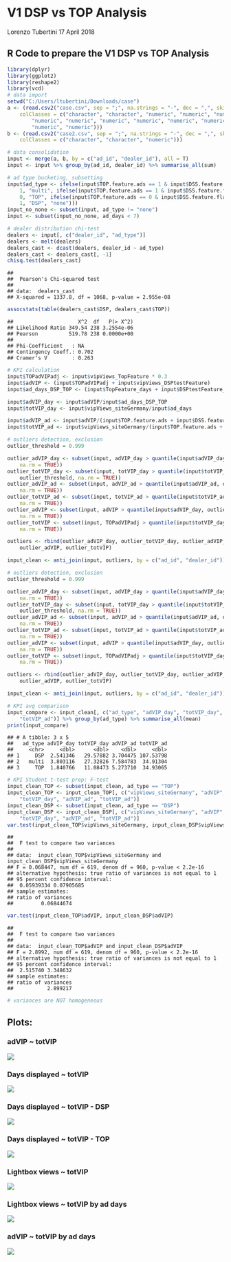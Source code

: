 V1 DSP vs TOP Analysis
================
Lorenzo Tubertini
17 April 2018

R Code to prepare the V1 DSP vs TOP Analysis
--------------------------------------------

``` r
library(dplyr)
library(ggplot2)
library(reshape2)
library(vcd)
# data import
setwd("C:/Users/ltubertini/Downloads/case")
a <- (read.csv2("case.csv", sep = ";", na.strings = "-", dec = ",", skip = 1, 
    colClasses = c("character", "character", "numeric", "numeric", "numeric", 
        "numeric", "numeric", "numeric", "numeric", "numeric", "numeric", "numeric", 
        "numeric", "numeric")))
b <- (read.csv2("case2.csv", sep = ";", na.strings = "-", dec = ",", skip = 1, 
    colClasses = c("character", "character", "numeric")))

# data consolidation
input <- merge(a, b, by = c("ad_id", "dealer_id"), all = T)
input <- input %>% group_by(ad_id, dealer_id) %>% summarise_all(sum)
```

``` r
# ad type bucketing, subsetting
input$ad_type <- ifelse(input$TOP.feature.ads == 1 & input$DSS.feature.flag == 
    1, "multi", ifelse(input$TOP.feature.ads == 1 & input$DSS.feature.flag == 
    0, "TOP", ifelse(input$TOP.feature.ads == 0 & input$DSS.feature.flag == 
    1, "DSP", "none")))
input_no_none <- subset(input, ad_type != "none")
input <- subset(input_no_none, ad_days < 7)
```

``` r
# dealer distribution chi-test
dealers <- input[, c("dealer_id", "ad_type")]
dealers <- melt(dealers)
dealers_cast <- dcast(dealers, dealer_id ~ ad_type)
dealers_cast <- dealers_cast[, -1]
chisq.test(dealers_cast)
```

    ## 
    ##  Pearson's Chi-squared test
    ## 
    ## data:  dealers_cast
    ## X-squared = 1337.8, df = 1068, p-value = 2.955e-08

``` r
assocstats(table(dealers_cast$DSP, dealers_cast$TOP))
```

    ##                     X^2  df   P(> X^2)
    ## Likelihood Ratio 349.54 238 3.2554e-06
    ## Pearson          519.78 238 0.0000e+00
    ## 
    ## Phi-Coefficient   : NA 
    ## Contingency Coeff.: 0.702 
    ## Cramer's V        : 0.263

``` r
# KPI calculation
input$TOPadVIPadj <- input$vipViews_TopFeature * 0.3
input$adVIP <- (input$TOPadVIPadj + input$vipViews_DSPtestFeature)
input$ad_days_DSP_TOP <- (input$TopFeature_days + input$DSPtestFeature_days)

input$adVIP_day <- input$adVIP/input$ad_days_DSP_TOP
input$totVIP_day <- input$vipViews_siteGermany/input$ad_days

input$adVIP_ad <- input$adVIP/(input$TOP.feature.ads + input$DSS.feature.flag)
input$totVIP_ad <- input$vipViews_siteGermany/(input$TOP.feature.ads + input$DSS.feature.flag)
```

``` r
# outliers detection, exclusion
outlier_threshold = 0.999

outlier_adVIP_day <- subset(input, adVIP_day > quantile(input$adVIP_day, outlier_threshold, 
    na.rm = TRUE))
outlier_totVIP_day <- subset(input, totVIP_day > quantile(input$totVIP_day, 
    outlier_threshold, na.rm = TRUE))
outlier_adVIP_ad <- subset(input, adVIP_ad > quantile(input$adVIP_ad, outlier_threshold, 
    na.rm = TRUE))
outlier_totVIP_ad <- subset(input, totVIP_ad > quantile(input$totVIP_ad, outlier_threshold, 
    na.rm = TRUE))
outlier_adVIP <- subset(input, adVIP > quantile(input$adVIP_day, outlier_threshold, 
    na.rm = TRUE))
outlier_totVIP <- subset(input, TOPadVIPadj > quantile(input$totVIP_day, outlier_threshold, 
    na.rm = TRUE))

outliers <- rbind(outlier_adVIP_day, outlier_totVIP_day, outlier_adVIP_ad, outlier_totVIP_ad, 
    outlier_adVIP, outlier_totVIP)

input_clean <- anti_join(input, outliers, by = c("ad_id", "dealer_id"))
```

``` r
# outliers detection, exclusion
outlier_threshold = 0.999

outlier_adVIP_day <- subset(input, adVIP_day > quantile(input$adVIP_day, outlier_threshold, 
    na.rm = TRUE))
outlier_totVIP_day <- subset(input, totVIP_day > quantile(input$totVIP_day, 
    outlier_threshold, na.rm = TRUE))
outlier_adVIP_ad <- subset(input, adVIP_ad > quantile(input$adVIP_ad, outlier_threshold, 
    na.rm = TRUE))
outlier_totVIP_ad <- subset(input, totVIP_ad > quantile(input$totVIP_ad, outlier_threshold, 
    na.rm = TRUE))
outlier_adVIP <- subset(input, adVIP > quantile(input$adVIP_day, outlier_threshold, 
    na.rm = TRUE))
outlier_totVIP <- subset(input, TOPadVIPadj > quantile(input$totVIP_day, outlier_threshold, 
    na.rm = TRUE))

outliers <- rbind(outlier_adVIP_day, outlier_totVIP_day, outlier_adVIP_ad, outlier_totVIP_ad, 
    outlier_adVIP, outlier_totVIP)

input_clean <- anti_join(input, outliers, by = c("ad_id", "dealer_id"))
```

``` r
# KPI avg comparison
input_compare <- input_clean[, c("ad_type", "adVIP_day", "totVIP_day", "adVIP_ad", 
    "totVIP_ad")] %>% group_by(ad_type) %>% summarise_all(mean)
print(input_compare)
```

    ## # A tibble: 3 x 5
    ##   ad_type adVIP_day totVIP_day adVIP_ad totVIP_ad
    ##     <chr>     <dbl>      <dbl>    <dbl>     <dbl>
    ## 1     DSP  2.541346   29.57882 3.704475 107.53798
    ## 2   multi  3.803116   27.32826 7.584783  34.91304
    ## 3     TOP  1.840766   11.08473 5.273710  34.93065

``` r
# KPI Student t-test prep: F-test
input_clean_TOP <- subset(input_clean, ad_type == "TOP")
input_clean_TOP <- input_clean_TOP[, c("vipViews_siteGermany", "adVIP", "adVIP_day", 
    "totVIP_day", "adVIP_ad", "totVIP_ad")]
input_clean_DSP <- subset(input_clean, ad_type == "DSP")
input_clean_DSP <- input_clean_DSP[, c("vipViews_siteGermany", "adVIP", "adVIP_day", 
    "totVIP_day", "adVIP_ad", "totVIP_ad")]
var.test(input_clean_TOP$vipViews_siteGermany, input_clean_DSP$vipViews_siteGermany)
```

    ## 
    ##  F test to compare two variances
    ## 
    ## data:  input_clean_TOP$vipViews_siteGermany and input_clean_DSP$vipViews_siteGermany
    ## F = 0.068447, num df = 619, denom df = 960, p-value < 2.2e-16
    ## alternative hypothesis: true ratio of variances is not equal to 1
    ## 95 percent confidence interval:
    ##  0.05939334 0.07905685
    ## sample estimates:
    ## ratio of variances 
    ##         0.06844674

``` r
var.test(input_clean_TOP$adVIP, input_clean_DSP$adVIP)
```

    ## 
    ##  F test to compare two variances
    ## 
    ## data:  input_clean_TOP$adVIP and input_clean_DSP$adVIP
    ## F = 2.8992, num df = 619, denom df = 960, p-value < 2.2e-16
    ## alternative hypothesis: true ratio of variances is not equal to 1
    ## 95 percent confidence interval:
    ##  2.515740 3.348632
    ## sample estimates:
    ## ratio of variances 
    ##           2.899217

``` r
# variances are NOT homogeneous
```

Plots:
------

### adVIP ~ totVIP

![](DSP_TOP_files/figure-markdown_github-ascii_identifiers/chart%201-1.jpeg)

### Days displayed ~ totVIP

![](DSP_TOP_files/figure-markdown_github-ascii_identifiers/chart%202-1.jpeg)

### Days displayed ~ totVIP - DSP

![](DSP_TOP_files/figure-markdown_github-ascii_identifiers/chart%203-1.jpeg)

### Days displayed ~ totVIP - TOP

![](DSP_TOP_files/figure-markdown_github-ascii_identifiers/chart%204-1.jpeg)

### Lightbox views ~ totVIP

![](DSP_TOP_files/figure-markdown_github-ascii_identifiers/chart%205-1.jpeg)

### Lightbox views ~ totVIP by ad days

![](DSP_TOP_files/figure-markdown_github-ascii_identifiers/chart%206-1.jpeg)

### adVIP ~ totVIP by ad days

![](DSP_TOP_files/figure-markdown_github-ascii_identifiers/chart%207-1.jpeg)
